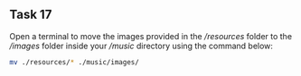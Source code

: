 ## Task 17
Open a terminal to move the images provided in the */resources* folder to the */images* folder inside your */music* directory using the command below: 

```bash
mv ./resources/* ./music/images/
```